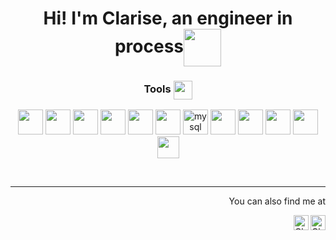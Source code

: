 
<H1 align = "center"> 
 Hi! I'm Clarise, an engineer in process<img src='https://media.giphy.com/media/4XXo8A7CIW1lZGgdhm/giphy.gif' width="60" align = "center">
</H1>

<H3 align = "center"> Tools
 <img src='https://media.giphy.com/media/uhQuegHFqkVYuFMXMQ/giphy.gif' width="30" align = "center">  
</H3>


<p align = "center"
   
 <img src = "https://media.giphy.com/media/ln7z2eWriiQAllfVcn/giphy.gif" width="40"/>  
 <img src = "https://media.giphy.com/media/kdFc8fubgS31b8DsVu/giphy.gif" width="40"/>
 <img src = "https://media.giphy.com/media/Sr8xDpMwVKOHUWDVRD/giphy.gif" width="40" />
 <img src = "https://media.giphy.com/media/XAxylRMCdpbEWUAvr8/giphy.gif" width="40" />
 <img src = "https://media.giphy.com/media/IdyAQJVN2kVPNUrojM/giphy.gif" width="40" />
 <img src = "https://media.giphy.com/media/fsEaZldNC8A1PJ3mwp/giphy.gif" width="40" />
 <img src = "https://cdn.icon-icons.com/icons2/3053/PNG/128/figma_macos_bigsur_icon_190183.png" width="40" />
 <img alt = "mysql" src = "https://cdn.icon-icons.com/icons2/1381/PNG/128/mysqlworkbench_93532.png" width="40" />
 <img src = "https://cdn.icon-icons.com/icons2/2699/PNG/512/canva_logo_icon_168460.png" width="40" />
 <img src = "https://media.giphy.com/media/KzJkzjggfGN5Py6nkT/giphy.gif" width="40" />
 <img src = "https://cdn.icon-icons.com/icons2/3053/PNG/128/balsamiq_mockups_macos_bigsur_icon_190357.png" width="40" />
 <img src = "https://cdn.icon-icons.com/icons2/2699/PNG/128/slack_tile_logo_icon_168820.png" width="40" />
 <img src='https://media.giphy.com/media/Y1q8LF4Fc6DoQYC3fi/giphy.gif' width="35"/>

</p>
<br>

-----------------------------------------------------------------------------------------------

<p align = "right"> You can also find me at  </p> 

[<img align = "right"  alt="Clarise's LinkedIn" width="24px" src="https://img.icons8.com/nolan/96/linkedin.png" />](https://www.linkedin.com/in/clarise-troncoso/) 
[<img align = "right" alt="Clarise's Twitter" width="24px" src="https://img.icons8.com/nolan/96/twitter.png" />](https://twitter.com/Claarisee) <br>


